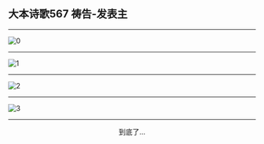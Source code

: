 
## 大本诗歌567 祷告-发表主
        
<div id="aplayer0"></div>

---

<img alt="0" data-original="https://cdn.jsdelivr.net/gh/k34869/shi/data/d0567/0">

---

<img alt="1" data-original="https://cdn.jsdelivr.net/gh/k34869/shi/data/d0567/1">

---

<img alt="2" data-original="https://cdn.jsdelivr.net/gh/k34869/shi/data/d0567/2">

---

<img alt="3" data-original="https://cdn.jsdelivr.net/gh/k34869/shi/data/d0567/3">

---

<p style="text-align: center">到底了...</p>

<script src="/js/dist-view.js"></script>

<script>
MAIN.id = 'd0567';
        
const ap0 = new APlayer({
    container: document.getElementById('aplayer0'),
    volume: 1,
    loop: 'none',
    preload: 'none',
    audio: [{
        name: '大本诗歌567.mp3',
        artist: '大本诗歌',
        url: 'https://res.wx.qq.com/voice/getvoice?mediaid=MzI0NTk3MDM5M18yMjQ3NDk0NjY2',
        cover: '/favicon'
    }]
});
</script>
